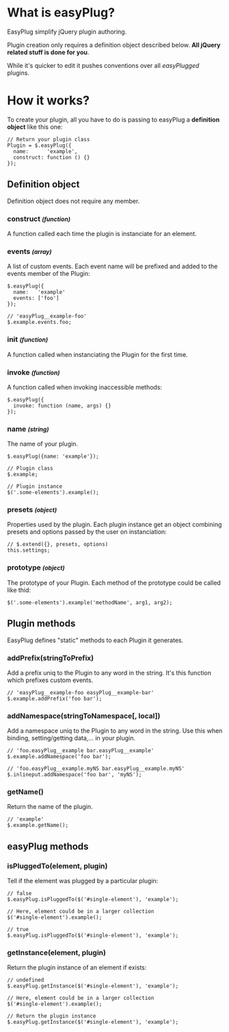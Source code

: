 # What is easyPlug?

EasyPlug simplify jQuery plugin authoring.

Plugin creation only requires a definition object described below. **All jQuery related stuff is done for you**.

While it's quicker to edit it pushes conventions over all *easyPlugged* plugins.

# How it works?

To create your plugin, all you have to do is passing to easyPlug a **definition object** like this one:

```
// Return your plugin class
Plugin = $.easyPlug({
  name:      'example',
  construct: function () {}
});
```

## Definition object

Definition object does not require any member.

### construct *<small>(function)</small>*

A function called each time the plugin is instanciate for an element.

### events *<small>(array)</small>*

A list of custom events. Each event name will be prefixed and added to the events member of the Plugin:

```
$.easyPlug({
  name:   'example'
  events: ['foo']
});

// 'easyPlug__example-foo'
$.example.events.foo;
```

### init *<small>(function)</small>*

A function called when instanciating the Plugin for the first time.

### invoke *<small>(function)</small>*

A function called when invoking inaccessible methods:

```
$.easyPlug({
  invoke: function (name, args) {}
});
```

### name *<small>(string)</small>*

The name of your plugin.

```
$.easyPlug({name: 'example'});

// Plugin class
$.example;

// Plugin instance
$('.some-elements').example();
```

### presets *<small>(object)</small>*

Properties used by the plugin. Each plugin instance get an object combining presets and options passed by the user on instanciation:

```
// $.extend({}, presets, options)
this.settings;
```

### prototype *<small>(object)</small>*

The prototype of your Plugin. Each method of the prototype could be called like thid:

```
$('.some-elements').example('methodName', arg1, arg2);
```


## Plugin methods

EasyPlug defines "static" methods to each Plugin it generates.

### addPrefix(stringToPrefix)

Add a prefix uniq to the Plugin to any word in the string. It's this function which prefixes custom events.

```
// 'easyPlug__example-foo easyPlug__example-bar'
$.example.addPrefix('foo bar');
```

### addNamespace(stringToNamespace[, local])

Add a namespace uniq to the Plugin to any word in the string. Use this when binding, setting/getting data,… in your plugin.

```
// 'foo.easyPlug__example bar.easyPlug__example'
$.example.addNamespace('foo bar');

// 'foo.easyPlug__example.myNS bar.easyPlug__example.myNS'
$.inlineput.addNamespace('foo bar', 'myNS');
```

### getName()

Return the name of the plugin.

```
// 'example'
$.example.getName();
```

## easyPlug methods

### isPluggedTo(element, plugin)

Tell if the element was plugged by a particular plugin:

```
// false
$.easyPlug.isPluggedTo($('#single-element'), 'example');

// Here, element could be in a larger collection
$('#single-element').example();

// true
$.easyPlug.isPluggedTo($('#single-element'), 'example');
```

### getInstance(element, plugin)

Return the plugin instance of an element if exists:

```
// undefined
$.easyPlug.getInstance($('#single-element'), 'example');

// Here, element could be in a larger collection
$('#single-element').example();

// Return the plugin instance
$.easyPlug.getInstance($('#single-element'), 'example');
```